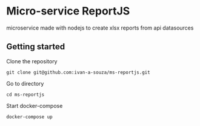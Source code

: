 # Micro-service ReportJS
microservice made with nodejs to create xlsx reports from api datasources

## Getting started

Clone the repository
```
git clone git@github.com:ivan-a-souza/ms-reportjs.git
```

Go to directory
```
cd ms-reportjs
```

Start docker-compose
```
docker-compose up
```
